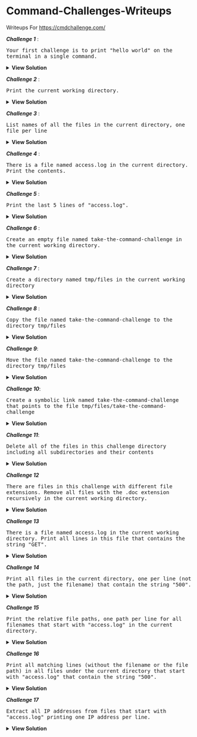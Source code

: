 # Command-Challenges-Writeups
Writeups For https://cmdchallenge.com/ 

***Challenge 1*** :

<kbd>Your first challenge is to print "hello world" on the terminal in a single command.</kbd>

<details>
  <summary> <b>View Solution </b></summary>
  
```
  echo "hello world
  ```
</details>

***Challenge 2*** :

<kbd>Print the current working directory.</kbd>
<details>
  <summary> <b>View Solution </b></summary>
  
```
  pwd
  ```
</details>

***Challenge 3*** :

<h><kbd>List names of all the files in the current directory, one file per line</kbd></h>
<details>
  <summary> <b>View Solution </b></summary>
  
```
  ls
  ```
</details>

***Challenge 4*** :

<kbd>There is a file named access.log in the current directory. Print the contents.</kbd>
<details>
  <summary> <b>View Solution </b></summary>
  
 ```
  cat access.log
  ```
 </details>
 
 ***Challenge 5*** :
 
 <kbd>Print the last 5 lines of "access.log".</kbd>
<details>
  <summary> <b>View Solution </b></summary>
  
```
  cat access.log | tail -n 5
  ```
</details>

 ***Challenge 6*** :
 
 <kbd>Create an empty file named take-the-command-challenge in the current working directory.</kbd>
<details>
  <summary> <b>View Solution </b></summary>
  
```
  > take-the-command-challenge
  ```
</details>

 ***Challenge 7*** :
 
 <kbd>Create a directory named tmp/files in the current working directory</kbd>

<details>
  <summary> <b>View Solution </b></summary>
  
```
  mkdir -p tmp/files
  ```
</details>
 
 ***Challenge 8*** :
 
 <kbd>Copy the file named take-the-command-challenge to the directory tmp/files</kbd>

<details>
  <summary> <b>View Solution </b></summary>
  
```
  cp take-the-command-challenge  tmp/files
  ```
</details>

***Challenge 9***: 

<kbd>Move the file named take-the-command-challenge to the directory tmp/files</kbd>

<details>
  <summary> <b>View Solution </b></summary>
  
```
  mv take-the-command-challenge  tmp/files
  ```
</details>

***Challenge 10***: 

<kbd>Create a symbolic link named take-the-command-challenge that points to the file tmp/files/take-the-command-challenge</kbd>

<details>
  <summary> <b>View Solution </b></summary>
  
```
  ln -s tmp/files/take-the-command-challenge take-the-command-challenge
  ```
</details>

***Challenge 11***:

<kbd>Delete all of the files in this challenge directory including all subdirectories and their contents</kbd>

<details>
  <summary> <b>View Solution </b></summary>
  
```
  rm -rf .* ./*
  ```
</details>

***Challenge 12***

<kbd>There are files in this challenge with different file extensions. Remove all files with the .doc extension recursively in the current working directory.</kbd>

<details>
  <summary> <b>View Solution </b></summary>
  
```
  rm -f **/*.doc
  ```
</details>

***Challenge 13***

<kbd>There is a file named access.log in the current working directory. Print all lines in this file that contains the string "GET".</kbd>

<details>
  <summary> <b>View Solution </b></summary>
  
```
  cat access.log | grep -i "GET"
  ```
</details>

***Challenge 14***

<kbd>Print all files in the current directory, one per line (not the path, just the filename) that contain the string "500".</kbd>

<details>
  <summary> <b>View Solution </b></summary>
  
```
  grep -Rli "500"
  ```
</details>

***Challenge 15***

<kbd>Print the relative file paths, one path per line for all filenames that start with "access.log" in the current directory.</kbd>

<details>
  <summary> <b>View Solution </b></summary>
  
```
  ls -r
  ```
</details>

***Challenge 16***

<kbd>Print all matching lines (without the filename or the file path) in all files under the current directory that start with "access.log" that contain the string "500".</kbd>

<details>
  <summary> <b>View Solution </b></summary>
  
```
  find ./ -type f -name access.* -exec grep -i "500" "{}" ";"
  ```
</details>

***Challenge 17***

<kbd>Extract all IP addresses from files that start with "access.log" printing one IP address per line.</kbd>

<details>
  <summary> <b>View Solution </b></summary>
  
```
  
  ```
</details>







